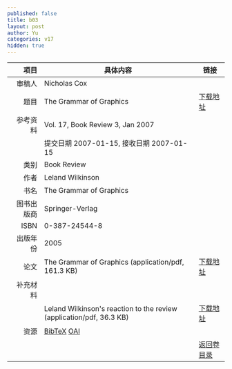 ```yaml
---
published: false
title: b03
layout: post
author: Yu
categories: v17
hidden: true
---
```


| 项目 | 具体内容 | 链接 |
|---:|---|---|
| 审稿人 | Nicholas Cox| |
| 题目 |The Grammar of Graphics | [下载地址](http://www.jstatsoft.org/v17/b03/paper) |
| 参考资料 |Vol. 17, Book Review 3, Jan 2007 | |
| | 提交日期 2007-01-15, 接收日期 2007-01-15| | 
| 类别 | Book Review| |
| 作者 | Leland Wilkinson| |
| 书名| The Grammar of Graphics| |
| 图书出版商 | Springer-Verlag| |
| ISBN | 0-387-24544-8| |
| 出版年份 | 2005| |
| 论文 | The Grammar of Graphics  (application/pdf, 161.3 KB)| [下载地址](http://www.jstatsoft.org/v17/b03/paper) |
| 补充材料 | | |
| |Leland Wilkinson's reaction to the review  (application/pdf, 36.3 KB)|  [下载地址](http://www.jstatsoft.org/v17/b03/supp/1) |
| 资源 | [BibTeX](http://www.jstatsoft.org/v17/b03/bibtex) [OAI](http://www.jstatsoft.org/oai?verb=GetRecord&identifier=oai.jstatsoft/v17/b03&prefix=oai_dc)| |
| |  | [返回卷目录]({{site.baseurl}}/volume/v17.html) |